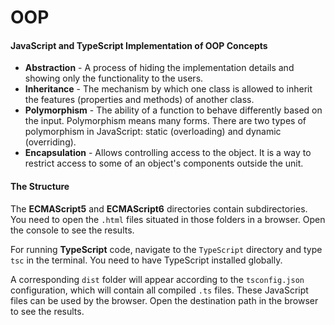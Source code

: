 # OOP

#### JavaScript and TypeScript Implementation of OOP Concepts

- **Abstraction** - A process of hiding the implementation details and showing only the functionality to the users.
- **Inheritance** - The mechanism by which one class is allowed to inherit the features (properties and methods) of another class.
- **Polymorphism** - The ability of a function to behave differently based on the input. Polymorphism means many forms. There are two types of polymorphism in JavaScript: static (overloading) and dynamic (overriding).
- **Encapsulation** - Allows controlling access to the object. It is a way to restrict access to some of an object's components outside the unit.

#### The Structure

The **ECMAScript5** and **ECMAScript6** directories contain subdirectories. You need to open the `.html` files situated in those folders in a browser. Open the console to see the results.

For running **TypeScript** code, navigate to the `TypeScript` directory and type `tsc` in the terminal. You need to have TypeScript installed globally.

A corresponding `dist` folder will appear according to the `tsconfig.json` configuration, which will contain all compiled `.ts` files. These JavaScript files can be used by the browser. Open the destination path in the browser to see the results.
